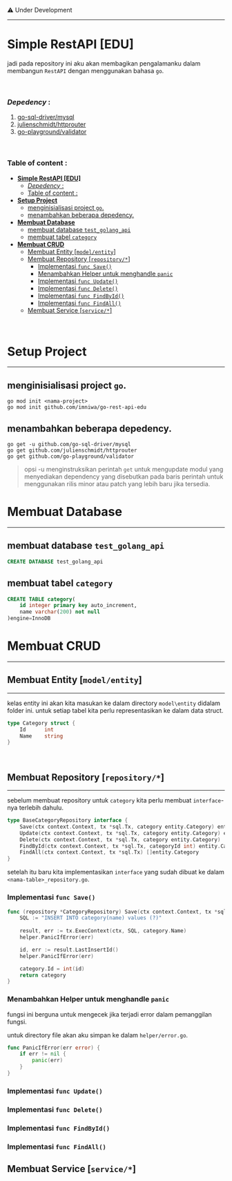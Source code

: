 ⚠️ Under Development

---

# **Simple RestAPI [EDU]**
jadi pada repository ini aku akan membagikan pengalamanku dalam membangun `RestAPI` dengan menggunakan bahasa `go`.

<br>

### *Depedency* :
1. [go-sql-driver/mysql](https://github.com/go-sql-driver/mysql)
2. [julienschmidt/httprouter](https://github.com/julienschmidt/httprouter)
3. [go-playground/validator](https://github.com/go-playground/validator)

<br>

### Table of content :
- [**Simple RestAPI \[EDU\]**](#simple-restapi-edu)
    - [*Depedency* :](#depedency-)
    - [Table of content :](#table-of-content-)
- [**Setup Project**](#setup-project)
  - [menginisialisasi project `go`.](#menginisialisasi-project-go)
  - [menambahkan beberapa depedency.](#menambahkan-beberapa-depedency)
- [**Membuat Database**](#membuat-database)
  - [membuat database `test_golang_api`](#membuat-database-test_golang_api)
  - [membuat tabel `category`](#membuat-tabel-category)
- [**Membuat CRUD**](#membuat-crud)
  - [Membuat Entity \[`model/entity`\]](#membuat-entity-modelentity)
  - [Membuat Repository \[`repository/*`\]](#membuat-repository-repository)
    - [Implementasi `func Save()`](#implementasi-func-save)
    - [Menambahkan Helper untuk menghandle `panic`](#menambahkan-helper-untuk-menghandle-panic)
    - [Implementasi `func Update()`](#implementasi-func-update)
    - [Implementasi `func Delete()`](#implementasi-func-delete)
    - [Implementasi `func FindById()`](#implementasi-func-findbyid)
    - [Implementasi `func FindAll()`](#implementasi-func-findall)
  - [Membuat Service \[`service/*`\]](#membuat-service-service)

<br>

# **Setup Project**
---
## menginisialisasi project `go`.

```
go mod init <nama-project>
go mod init github.com/imniwa/go-rest-api-edu
```

## menambahkan beberapa depedency.
```
go get -u github.com/go-sql-driver/mysql
go get github.com/julienschmidt/httprouter
go get github.com/go-playground/validator
```
> opsi -u menginstruksikan perintah `get` untuk mengupdate modul yang menyediakan dependency yang disebutkan pada baris perintah untuk menggunakan rilis minor atau patch yang lebih baru jika tersedia.


# **Membuat Database**
---
## membuat database `test_golang_api`
```sql
CREATE DATABASE test_golang_api 
```

## membuat tabel `category`
```sql
CREATE TABLE category(
    id integer primary key auto_increment,
    name varchar(200) not null
)engine=InnoDB
```

# **Membuat CRUD**
---


## Membuat Entity [`model/entity`]
---
kelas entity ini akan kita masukan ke dalam directory `model\entity` didalam folder ini. untuk setiap tabel kita perlu representasikan ke dalam data struct. 
```go
type Category struct {
    Id      int
    Name    string
}
```

<br>

## Membuat Repository [`repository/*`]
---
sebelum membuat repository untuk `category` kita perlu membuat `interface`-nya terlebih dahulu.
```go
type BaseCategoryRepository interface {
	Save(ctx context.Context, tx *sql.Tx, category entity.Category) entity.Category
	Update(ctx context.Context, tx *sql.Tx, category entity.Category) entity.Category
	Delete(ctx context.Context, tx *sql.Tx, category entity.Category)
	FindById(ctx context.Context, tx *sql.Tx, categoryId int) entity.Category
	FindAll(ctx context.Context, tx *sql.Tx) []entity.Category
}
```

setelah itu baru kita implementasikan `interface` yang sudah dibuat ke dalam `<nama-table>_repository.go`.

### Implementasi `func Save()`
```go
func (repository *CategoryRepository) Save(ctx context.Context, tx *sql.Tx, category entity.Category) entity.Category {
    SQL := "INSERT INTO category(name) values (?)"
        
    result, err := tx.ExecContext(ctx, SQL, category.Name)
    helper.PanicIfError(err)

    id, err := result.LastInsertId()
    helper.PanicIfError(err)

    category.Id = int(id)
    return category
}
```

### Menambahkan Helper untuk menghandle `panic`
fungsi ini berguna untuk mengecek jika terjadi error dalam pemanggilan fungsi. 

untuk directory file akan aku simpan ke dalam `helper/error.go`.
```go
func PanicIfError(err error) {
	if err != nil {
		panic(err)
	}
}
```

### Implementasi `func Update()`
### Implementasi `func Delete()`
### Implementasi `func FindById()`
### Implementasi `func FindAll()`

## Membuat Service [`service/*`]